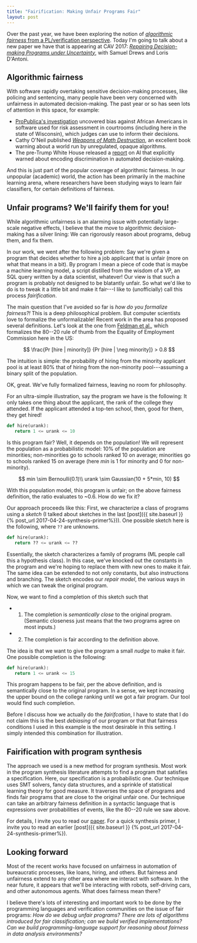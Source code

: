 ```yaml
---
title: "Fairification: Making Unfair Programs Fair"
layout: post
---
```


Over the past year, we have been exploring the notion of [*algorithmic fairness* from a PL/verification perspective](http://pages.cs.wisc.edu/~aws/papers/fatml16.pdf).
Today I'm going to talk about a new paper we have that is appearing at CAV 2017: [*Repairing Decision-making Programs under Uncertainty*](http://pages.cs.wisc.edu/~aws/papers/cav17.pdf), with Samuel Drews and Loris D'Antoni.

## Algorithmic fairness

With software rapidly overtaking sensitive decision-making processes, like policing and sentencing, many people have been very concerned with unfairness in automated decision-making.
The past year or so has seen lots of attention in this space, for example:
* [ProPublica's investigation](https://www.propublica.org/article/machine-bias-risk-assessments-in-criminal-sentencing) uncovered bias against African Americans in software used for risk assessment in courtrooms (including here in the state of  Wisconsin), which judges can use to inform their decisions.
* Cathy O'Neil published [*Weapons of Math Destruction*](https://www.amazon.com/Weapons-Math-Destruction-Increases-Inequality/dp/0553418815), an excellent book warning about a world run by unregulated, opaque algorithms.
* The pre-Trump White House released a [report](https://obamawhitehouse.archives.gov/sites/default/files/whitehouse_files/microsites/ostp/NSTC/preparing_for_the_future_of_ai.pdf) on AI that explicitly warned about encoding discrimination in automated decision-making.

And this is just part of the popular coverage of algorithmic fairness.
In our unpopular (academic) world, the action has been primarily in the machine learning arena, where researchers have been studying ways to learn fair classifiers, for certain definitions of fairness.



## Unfair programs? We'll fairify them for you!

While algorithmic unfairness is an alarming
issue with potentially large-scale negative effects,
I believe that the move to algorithmic decision-making
has a silver lining: We can rigorously
reason about programs, debug them, and fix them.

In our work, we went after the following problem:
Say we're given a program that decides
whether to hire a job applicant
that is unfair (more on what that means in a bit).
By program I mean a piece of code that
is maybe a machine learning model, a
script distilled from the wisdom of a VP,
an SQL query written by a data scientist, whatever!
Our view is that such a program is probably
not designed to be blatantly unfair.
So what we'd like to do is to tweak it a little
bit and make it fair---I like to (unofficially)
call this process *fairification*.

The main question that I've avoided
so far is *how do you formalize fairness?!*
This is a deep philosophical problem.
But computer scientists love to formalize
the unformalizable!
Recent work in the area has proposed
several definitions.
Let's look at the one from [Feldman et al.](https://arxiv.org/pdf/1412.3756.pdf),
which formalizes  the 80--20
rule of thumb from the Equality of Employment
Commission here in the US:

$$
\frac{Pr [hire | minority]}
{Pr [hire | \neg minority]} > 0.8
$$

The intuition is simple: the probability
of hiring from the minority applicant pool
is at least 80% that of hiring from the non-minority pool---assuming a binary split
of the population.

OK, great. We've fully formalized
fairness, leaving no room for philosophy.

For an ultra-simple illustration,
say the program we have is the following:
It only takes one thing about the applicant,
the rank of the college they attended.
If the applicant attended a top-ten
school, then, good for them, they get hired!

```python
def hire(urank):
   return 1 <= urank <= 10
```

Is this program fair?
Well, it depends on the population!
We will represent the population as
a probabilistic model:
10% of the population are minorities;
non-minorities go to schools ranked 10
on average; minorities go to schools
ranked 15 on average (here $min$
is 1 for minority and 0 for non-minority).

$$
min \sim Bernoulli(0.1)\\
urank \sim Gaussian(10 + 5*min, 10)
$$

With this population model,
this program is unfair; on the above
fairness definition, the ratio
evaluates to ~0.6.
How do we fix it?

Our approach proceeds like this:
First, we characterize a class
of programs using a *sketch*
(I talked about sketches in the last [post]({{ site.baseurl }} {% post_url 2017-04-24-synthesis-primer%})).
One possible sketch here is the following,
where ```??``` are unknowns.

```python
def hire(urank):
   return ?? <= urank <= ??
```

Essentially, the sketch characterizes
a family of programs
(ML people call this a hypothesis class).
In this case, we've knocked out
the constants in the program and
we're hoping to replace them with new ones
to make it fair.
The same idea can be extended to not only
constants, but also instructions and branching.
The sketch encodes our *repair model*,
the various ways in which we can tweak
the original program.

Now, we want to find a completion of this
sketch such that
* 1) The completion is *semantically close* to the original program.
(Semantic closeness  just means that
  the two programs agree on most inputs.)
* 2) The completion is fair according
to the definition above.

The idea is that we want to give the program a small *nudge* to make it fair.
One possible completion is the following:
```python
def hire(urank):
   return 1 <= urank <= 15
```
This program happens to be fair, per the above definition, and is semantically close to the original program.
In a sense, we kept increasing the upper bound on the college ranking until we got a fair program. Our tool would find such completion.

Before I discuss how we actually do the *fairifcation*,
I have to state that I do not claim this is the best *debiasing* of our program or
that that fairness conditions I used in this example is the most desirable in this setting.
I simply intended this combination for illustration.

## Fairification with program synthesis

The approach we used is a new method for
program synthesis.
Most work in the program synthesis literature
attempts to find a program that satisfies a specification.
Here, our specification is a probabilistic one.
Our technique uses SMT solvers, fancy data structures,
and a sprinkle of statistical learning theory for good measure.
It traverses the space of programs
and finds fair programs that are close to the original unfair one.
Our technique can take an arbitrary fairness
definition in a syntactic language that
is expressions over probabilities of events, like the
80--20 rule we saw above.


For details, I invite you to read our [paper](http://pages.cs.wisc.edu/~aws/papers/cav17.pdf).
For a quick synthesis primer, I invite
you to read an earlier [post]({{ site.baseurl }} {% post_url 2017-04-24-synthesis-primer%}).

## Looking forward

Most of the recent works have focused on unfairness in automation of bureaucratic processes, like loans, hiring, and others.
But fairness and unfairness extend to any other area where we interact with software. In the near future, it appears that  we'll be interacting with robots, self-driving cars, and other autonomous agents. What does fairness mean there?

I believe there's lots of interesting and important
work to be done by the programming languages
and verification communities on the issue
of fair programs:
*How do we debug unfair programs?
There are lots of algorithms introduced
for fair classification; can we build verified implementations? Can we build programming-language support for reasoning
about fairness in data analysis environments?*
